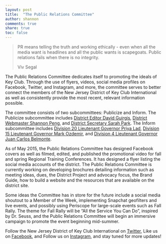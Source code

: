```yaml
---
layout: post
title:  "The Public Relations Committee"
author: shannon
comments: true
share: true
toc: false
---
```

<blockquote>
    <p>PR means telling the truth and working ethically - even when all the media want is headlines and all the public wants is scapegoats. Public relations fails when there is no integrity.</p>
    <span class="author">Viv Segal</span>
</blockquote>

The Public Relations Committee dedicates itself to promoting the ideals of Key Club. Through the use of flyers, videos, social media profiles on Facebook, Twitter, and Instagram, and more, the committee serves to better connect the members of the New Jersey District of Key Club International as well as consistently provide the most recent, relevant information possible.

The committee consists of two subcommittees: Publicize and Inform. The Publicize subcommittee includes [District Editor David Guirgis](/board/david.html), [District Webmaster Shannon Peng](/board/shannon.html), and [District Secretary Sarah Park](/board/sarahp.html). The Inform subcommittee includes [Division 20 Lieutenant Governor Priya Lad](/board/priya.html), [Division 15 Lieutenant Governor Mark Ozdemir](/board/mark.html), and [Division 4 Lieutenant Governor Juan Carlos Belmonte](/board/juan.html).

As of May 2015, the Public Relations Committee has designed Facebook covers as well as filmed, edited, and published the promotional video for fall and spring Regional Training Conferences. It has designed a flyer listing the social media accounts of the district. The Public Relations Committee is currently working on developing brochures detailing information such as meeting ideas, dues, the District Project and advocacy focus, the Brand Guide, how to build a website and the resources that are available on the district site.

Some ideas the Committee has in store for the future include a social media shoutout to a Member of the Week, implementing Snapchat geofilters and live events, and possibly using Periscope for large-scale events such as Fall Rally. The theme for Fall Rally will be “All the Service You Can Do”, inspired by Dr. Seuss, and the Public Relations Committee will begin an immersive campaign to promote the event beginning mid-summer.

Follow the New Jersey District of Key Club International on [Twitter](http://twitter.com/njkeyclub), Like us on [Facebook](http://facebook.com/njkeyclub), and Follow us on [Instagram](http://instagram.com/njkeyclub), and stay tuned for more updates!
